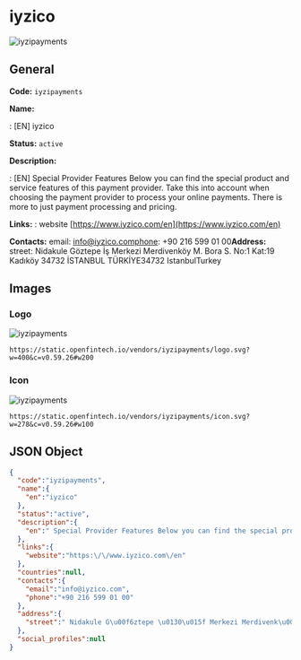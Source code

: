 
# iyzico 
![iyzipayments](https://static.openfintech.io/vendors/iyzipayments/logo.svg?w=400&c=v0.59.26#w200)  

## General 
 
**Code:** `iyzipayments` 
 
**Name:** 
 
:	[EN] iyzico 
 
**Status:** `active` 
 
**Description:** 
 
: [EN]  Special Provider Features Below you can find the special product and service features of this payment provider. Take this into account when choosing the payment provider to process your online payments. There is more to just payment processing and pricing.  
 
**Links:** 
: website [https://www.iyzico.com/en](https://www.iyzico.com/en) 
 
**Contacts:** 
email: info@iyzico.comphone: +90 216 599 01 00**Address:** 
street:  Nidakule Göztepe İş Merkezi Merdivenköy M. Bora S. No:1 Kat:19 Kadıköy 34732 İSTANBUL TÜRKİYE34732 IstanbulTurkey  

## Images 

### Logo 
 
![iyzipayments](https://static.openfintech.io/vendors/iyzipayments/logo.svg?w=400&c=v0.59.26#w200)  

```
https://static.openfintech.io/vendors/iyzipayments/logo.svg?w=400&c=v0.59.26#w200
```  

### Icon 
 
![iyzipayments](https://static.openfintech.io/vendors/iyzipayments/icon.svg?w=278&c=v0.59.26#w100)  

```
https://static.openfintech.io/vendors/iyzipayments/icon.svg?w=278&c=v0.59.26#w100
```  

## JSON Object 

```json
{
  "code":"iyzipayments",
  "name":{
    "en":"iyzico"
  },
  "status":"active",
  "description":{
    "en":" Special Provider Features Below you can find the special product and service\u00a0features of this payment provider. Take this into account when choosing the payment provider to process your online payments. There is more to just payment processing and pricing. "
  },
  "links":{
    "website":"https:\/\/www.iyzico.com\/en"
  },
  "countries":null,
  "contacts":{
    "email":"info@iyzico.com",
    "phone":"+90 216 599 01 00"
  },
  "address":{
    "street":" Nidakule G\u00f6ztepe \u0130\u015f Merkezi Merdivenk\u00f6y M. Bora S. No:1 Kat:19 Kad\u0131k\u00f6y 34732 \u0130STANBUL T\u00dcRK\u0130YE34732 IstanbulTurkey "
  },
  "social_profiles":null
}
```  
